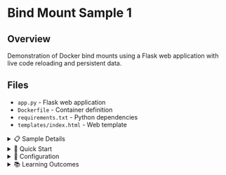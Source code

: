 # Bind Mount Sample 1

## Overview
Demonstration of Docker bind mounts using a Flask web application with live code reloading and persistent data.

## Files
- `app.py` - Flask web application
- `Dockerfile` - Container definition
- `requirements.txt` - Python dependencies
- `templates/index.html` - Web template

<details>
<summary>📋 Sample Details</summary>

### Purpose
- Demonstrate bind mount functionality
- Enable live code development
- Practice persistent data patterns
- Learn volume vs bind mount differences

### Architecture
```mermaid
graph TB
    A[Host Directory] --> B[Bind Mount]
    B --> C[Container Path]
    C --> D[Flask Application]
    D --> E[Live Reload]
    E --> F[Development Workflow]
    
    subgraph "Data Flow"
        G[Code Changes]
        H[Automatic Sync]
        I[Container Update]
        J[Application Restart]
    end
    
    F --> G
    G --> H
    H --> I
    I --> J
```

</details>

<details>
<summary>🚀 Quick Start</summary>

### Development Setup
```bash
# Build the Flask application
docker build -t flask-bindmount .

# Run with bind mount for development
docker run -d -p 5000:5000 \
  -v $(pwd):/app \
  --name flask-dev \
  flask-bindmount

# Access application
open http://localhost:5000

# View logs
docker logs -f flask-dev
```

### Live Development
```bash
# Edit app.py or templates - changes reflect immediately
# No need to rebuild container
# Flask auto-reloads on file changes
```

</details>

<details>
<summary>🔧 Configuration</summary>

### Flask Application Features
- Template rendering with Jinja2
- Static file serving
- Development server with auto-reload
- Error handling and debugging

### Bind Mount Benefits
- Real-time code synchronization
- No container rebuilds needed
- Persistent data across restarts
- Direct file system access

### Development Workflow
```bash
# Start development environment
docker run -v $(pwd):/app -p 5000:5000 flask-bindmount

# Edit files on host
vim app.py

# Changes automatically reflected in container
# Flask reloads application automatically
```

</details>

<details>
<summary>📚 Learning Outcomes</summary>

### Bind Mount Concepts
- Host-to-container directory mapping
- Bidirectional file synchronization
- Performance considerations
- Security implications

### vs Docker Volumes
- **Bind Mounts**: Direct host path mapping
- **Volumes**: Docker-managed storage
- **tmpfs**: Memory-based temporary storage

### Best Practices
- Use bind mounts for development
- Use volumes for production data
- Consider file permissions
- Implement proper security measures

</details>